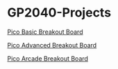# GP2040-Projects

[Pico Basic Breakout Board](https://github.com/TheTrainGoes/GP2040-Projects/tree/main/Pico%20Basic%20Breakout%20Board)

[Pico Advanced Breakout Board](https://github.com/TheTrainGoes/GP2040-Projects/tree/main/Pico%20Advanced%20Breakout%20Board)

[Pico Arcade Breakout Board](https://github.com/TheTrainGoes/GP2040-Projects/tree/main/Pico%20Arcade%20Breakout%20Board)
